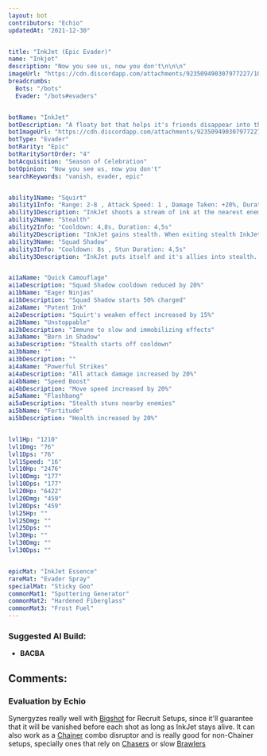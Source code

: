 ```yaml
---
layout: bot
contributors: "Echio"
updatedAt: "2021-12-30"


title: "InkJet (Epic Evader)"
name: "Inkjet"
description: "Now you see us, now you don't\n\n\n"
imageUrl: "https://cdn.discordapp.com/attachments/923509490307977227/1017062949141106800/unknown.png"
breadcrumbs:
  Bots: "/bots"
  Evader: "/bots#evaders"


botName: "InkJet"
botDescription: "A floaty bot that helps it's friends disappear into the night!"
botImageUrl: "https://cdn.discordapp.com/attachments/923509490307977227/1017062949141106800/unknown.png"
botType: "Evader"
botRarity: "Epic"
botRaritySortOrder: "4"
botAcquisition: "Season of Celebration"
botOpinion: "Now you see us, now you don't"
searchKeywords: "vanish, evader, epic"


ability1Name: "Squirt"
ability1Info: "Range: 2-8 , Attack Speed: 1 , Damage Taken: +20%, Duration: 1s"
ability1Description: "InkJet shoots a stream of ink at the nearest enemy, damaging and weakening it"
ability2Name: "Stealth"
ability2Info: "Cooldown: 4,8s, Duration: 4,5s"
ability2Description: "InkJet gains stealth. When exiting stealth InkJet gains double damage for 1s"
ability3Name: "Squad Shadow"
ability3Info: "Cooldown: 8s , Stun Duration: 4,5s"
ability3Description: "InkJet puts itself and it's allies into stealth. When exiting stealth bots gain double damage for 1s"


ai1aName: "Quick Camouflage"
ai1aDescription: "Squad Shadow cooldown reduced by 20%"
ai1bName: "Eager Ninjas"
ai1bDescription: "Squad Shadow starts 50% charged"
ai2aName: "Potent Ink"
ai2aDescription: "Squirt's weaken effect increased by 15%"
ai2bName: "Unstoppable"
ai2bDescription: "Immune to slow and immobilizing effects"
ai3aName: "Born in Shadow"
ai3aDescription: "Stealth starts off cooldown"
ai3bName: ""
ai3bDescription: ""
ai4aName: "Powerful Strikes"
ai4aDescription: "All attack damage increased by 20%"
ai4bName: "Speed Boost"
ai4bDescription: "Move speed increased by 20%"
ai5aName: "Flashbang"
ai5aDescription: "Stealth stuns nearby enemies"
ai5bName: "Fortitude"
ai5bDescription: "Health increased by 20%"


lvl1Hp: "1210"
lvl1Dmg: "76"
lvl1Dps: "76"
lvl1Speed: "16"
lvl10Hp: "2476"
lvl10Dmg: "177"
lvl10Dps: "177"
lvl20Hp: "6422"
lvl20Dmg: "459"
lvl20Dps: "459"
lvl25Hp: ""
lvl25Dmg: ""
lvl25Dps: ""
lvl30Hp: ""
lvl30Dmg: ""
lvl30Dps: ""


epicMat: "InkJet Essence"
rareMat: "Evader Spray"
specialMat: "Sticky Goo"
commonMat1: "Sputtering Generator"
commonMat2: "Hardened Fiberglass"
commonMat3: "Frost Fuel"
---
```


### Suggested AI Build: 
- **BACBA**

## Comments:

### Evaluation by Echio
Synergyzes really well with [Bigshot](/bigshot) for Recruit Setups, since it'll guarantee that it will be vanished before each shot as long as InkJet stays alive. It can also work as a [Chainer](/chainer) combo disruptor and is really good for non-Chainer setups, specially ones that rely on [Chasers](/chasers) or slow [Brawlers](/brawlers)
